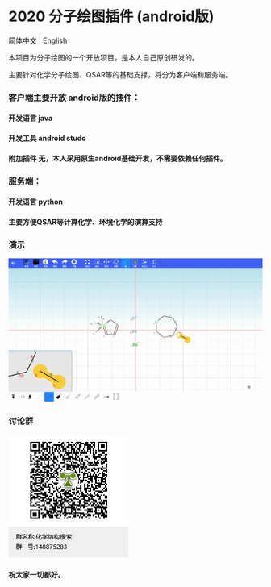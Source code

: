 # 2020 分子绘图插件 (android版)

简体中文 | [English](README.en.md)

本项目为分子绘图的一个开放项目，是本人自己原创研发的。

主要针对化学分子绘图、QSAR等的基础支撑，将分为客户端和服务端。

### 客户端主要开放 android版的插件：
#### 开发语言 java
#### 开发工具 android studo
#### 附加插件 无，本人采用原生android基础开发，不需要依赖任何插件。

### 服务端：
#### 开发语言 python
#### 主要方便QSAR等计算化学、环境化学的演算支持

### 演示
![](./images/2020_04_13_11_02_50.gif)

### 讨论群
![](./images/QQ.png)

**祝大家一切都好。**
